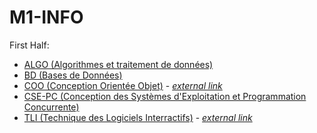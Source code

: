 # M1-INFO

First Half:
 - [ALGO (Algorithmes et traitement de données)](First%20Half/ALGO)
 - [BD (Bases de Données)](First%20Half/BD)
 - [COO (Conception Orientée Objet)](First%20Half/COO) - _[external link](https://coo.gricad-pages.univ-grenoble-alpes.fr/)_
 - [CSE-PC (Conception des Systèmes d'Exploitation et Programmation Concurrente)](First%20Half/CSE-PC)
 - [TLI (Technique des Logiciels Interractifs)](First%20Half/TLI) - _[external link](http://iihm.imag.fr/blanch/M1/TLI/)_
